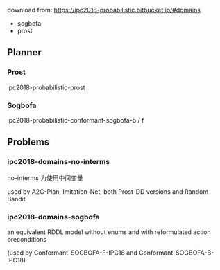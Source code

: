 download from: https://ipc2018-probabilistic.bitbucket.io/#domains

- sogbofa
- prost


## Planner

### Prost

ipc2018-probabilistic-prost

### Sogbofa

ipc2018-probabilistic-conformant-sogbofa-b / f


## Problems

### ipc2018-domains-no-interms

no-interms 为使用中间变量

used by A2C-Plan, Imitation-Net, both Prost-DD versions and Random-Bandit

### ipc2018-domains-sogbofa

an equivalent RDDL model without enums and with reformulated action preconditions


(used by Conformant-SOGBOFA-F-IPC18 and Conformant-SOGBOFA-B-IPC18)

